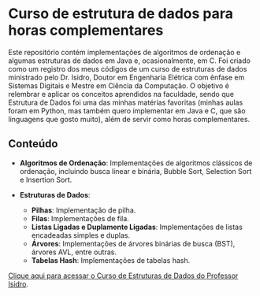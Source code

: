 # Curso de estrutura de dados para horas complementares

Este repositório contém implementações de algoritmos de ordenação e algumas estruturas de dados em Java e, ocasionalmente, em C. Foi criado como um registro dos meus códigos de um curso de estruturas de dados ministrado pelo Dr. Isidro, Doutor em Engenharia Elétrica com ênfase em Sistemas Digitais e Mestre em Ciência da Computação. O objetivo é relembrar e aplicar os conceitos aprendidos na faculdade, sendo que Estrutura de Dados foi uma das minhas matérias favoritas (minhas aulas foram em Python, mas também quero implementar em Java e C, que são linguagens que gosto muito), além de servir como horas complementares.

## Conteúdo

- **Algoritmos de Ordenação**: Implementações de algoritmos clássicos de ordenação, incluindo busca linear e binária, Bubble Sort, Selection Sort e Insertion Sort.

- **Estruturas de Dados**:
  - **Pilhas**: Implementação de pilha.
  - **Filas**: Implementações de fila.
  - **Listas Ligadas e Duplamente Ligadas**: Implementações de listas encadeadas simples e duplas.
  - **Árvores**: Implementações de árvores binárias de busca (BST), árvores AVL, entre outras.
  - **Tabelas Hash**: Implementações de tabelas hash.

[Clique aqui para acessar o Curso de Estruturas de Dados do Professor Isidro](https://www.professorisidro.com.br/curso/estruturas-de-dados/).

